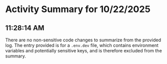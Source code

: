 # Activity Summary for 10/22/2025

## 11:28:14 AM
There are no non-sensitive code changes to summarize from the provided log. The entry provided is for a `.env.dev` file, which contains environment variables and potentially sensitive keys, and is therefore excluded from the summary.